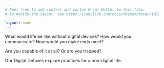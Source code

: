 ```yaml
---
# Feel free to add content and custom Front Matter to this file.
# To modify the layout, see https://jekyllrb.com/docs/themes/#overriding-theme-defaults

layout: home
---
```



What would life be like without digital devices? How would you communicate? How would you make ends meet?

Are you capable of it at all? Or are you trapped?

Our Digital Detoxes explore practices for a non-digital life.